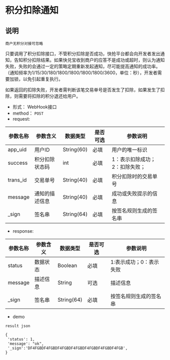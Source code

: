 # 积分扣除通知

## 说明

`商户无积分对接可忽略`

只要调用了积分扣除接口，不管积分扣除是否成功，快抢平台都会向开发者发出通知，告知积分扣除结果。如果快兑宝收到商户的应答不是成功或超时，则认为通知失败，失败的会通过一定的策略定期重新发起通知，尽可能提高通知的成功率。 （通知频率为1/15/30/180/1800/1800/1800/1800/3600，单位：秒），开发者需要加锁，以免引起重复执行。

如果返回的扣除失败，开发者需判断该笔交易单号是否发生了扣除，如果发生了扣除，则需要将扣除的积分退还给用户。

- 形式： WebHook接口
- method： `POST`
- request:

| 参数名称 | 参数含义 | 数据类型 | 是否可选 | 参数说明 |
| -- | -- | -- | -- | -- |
| app_uid | 用户ID | String(60) | 必填 | 用户的唯一标识 |
| success | 积分扣除状态码 | int | 必填 | 1：表示扣除成功；2：扣除失败； |
| trans_id | 交易单号 | String(40) | 必填 | 积分扣除时的交易单号 |
| message | 通知的描述信息 | String(40) | 必填 | 成功或失败提示的信息 |
| _sign | 签名串 | String(64) | 必填 | 按签名规则生成的签名串 |

- response:

| 参数名称 | 参数含义 | 数据类型 | 是否可选| 参数说明 |
| -- | -- | -- | -- | -- |
| status | 数据状态 | Boolean | 必填 | 1:表示成功；0：表示失败 |
| message| 描述信息 | String | 可选 | 描述信息 |
| _sign | 签名串 | String(64) | 必填 | 按签名规则生成的签名串 |

- demo

`result json`

```
{
 'status': 1,
 'message': "ok",
 '_sign':'DF4FGBDF4FGBDF4FGBDF4FGBDF4FGBDF4FGBDF4FGB',
}

```
